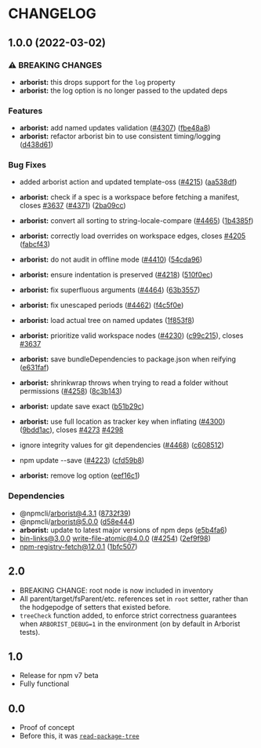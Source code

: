 # CHANGELOG

## 1.0.0 (2022-03-02)


### ⚠ BREAKING CHANGES

* **arborist:** this drops support for the `log` property
* **arborist:** the log option is no longer passed to the updated deps

### Features

* **arborist:** add named updates validation ([#4307](https://www.github.com/npm/cli/issues/4307)) ([fbe48a8](https://www.github.com/npm/cli/commit/fbe48a84047e0c5de31bdaa84707f0f8fdcef71d))
* **arborist:** refactor arborist bin to use consistent timing/logging ([d438d61](https://www.github.com/npm/cli/commit/d438d61d4f689966de8f964afe212d1319b8d460))


### Bug Fixes

* added arborist action and updated template-oss ([#4215](https://www.github.com/npm/cli/issues/4215)) ([aa538df](https://www.github.com/npm/cli/commit/aa538df4c19f46d2e24e2635d1214176c662fcea))
* **arborist:** check if a spec is a workspace before fetching a manifest, closes [#3637](https://www.github.com/npm/cli/issues/3637) ([#4371](https://www.github.com/npm/cli/issues/4371)) ([2ba09cc](https://www.github.com/npm/cli/commit/2ba09cc0d7d56a064aa67bbb1881d381e6504888))
* **arborist:** convert all sorting to string-locale-compare ([#4465](https://www.github.com/npm/cli/issues/4465)) ([1b4385f](https://www.github.com/npm/cli/commit/1b4385f85e8f6dd5015080cdd3e02a8fa3749ffd))
* **arborist:** correctly load overrides on workspace edges, closes [#4205](https://www.github.com/npm/cli/issues/4205) ([fabcf43](https://www.github.com/npm/cli/commit/fabcf431a63ecf93b56ae5d9a05ad4e7ef280c2a))
* **arborist:** do not audit in offline mode ([#4410](https://www.github.com/npm/cli/issues/4410)) ([54cda96](https://www.github.com/npm/cli/commit/54cda9697b776fae807966097315c7b836623743))
* **arborist:** ensure indentation is preserved ([#4218](https://www.github.com/npm/cli/issues/4218)) ([510f0ec](https://www.github.com/npm/cli/commit/510f0ecbc9970ed8c8993107cc03cf27b7b996dc))
* **arborist:** fix superfluous arguments ([#4464](https://www.github.com/npm/cli/issues/4464)) ([63b3557](https://www.github.com/npm/cli/commit/63b35578bd759cb5f3edaaef1c1122ecd0b27f48))
* **arborist:** fix unescaped periods ([#4462](https://www.github.com/npm/cli/issues/4462)) ([f4c5f0e](https://www.github.com/npm/cli/commit/f4c5f0e52679b1aa42db833fc23dc07d96cc904e))
* **arborist:** load actual tree on named updates ([1f853f8](https://www.github.com/npm/cli/commit/1f853f8bf7cecd1222703dde676a4b664526141d))
* **arborist:** prioritize valid workspace nodes ([#4230](https://www.github.com/npm/cli/issues/4230)) ([c99c215](https://www.github.com/npm/cli/commit/c99c2151a868672c017f64ff0ecb12149a2fb095)), closes [#3637](https://www.github.com/npm/cli/issues/3637)
* **arborist:** save bundleDependencies to package.json when reifying ([e631faf](https://www.github.com/npm/cli/commit/e631faf7b5f414c233d723ee11413264532b37de))
* **arborist:** shrinkwrap throws when trying to read a folder without permissions ([#4258](https://www.github.com/npm/cli/issues/4258)) ([8c3b143](https://www.github.com/npm/cli/commit/8c3b143ca20d0da56c0ce2764e288a4c203b9f93))
* **arborist:** update save exact ([b51b29c](https://www.github.com/npm/cli/commit/b51b29c563fa97aa4fbf38250d1f04e879a8d961))
* **arborist:** use full location as tracker key when inflating ([#4300](https://www.github.com/npm/cli/issues/4300)) ([9bdd1ac](https://www.github.com/npm/cli/commit/9bdd1ace86300a8ee562027bbc5cb57d62dc7ba8)), closes [#4273](https://www.github.com/npm/cli/issues/4273) [#4298](https://www.github.com/npm/cli/issues/4298)
* ignore integrity values for git dependencies ([#4468](https://www.github.com/npm/cli/issues/4468)) ([c608512](https://www.github.com/npm/cli/commit/c608512ed03ccf87dc989cec2849d14bf034513a))
* npm update --save ([#4223](https://www.github.com/npm/cli/issues/4223)) ([cfd59b8](https://www.github.com/npm/cli/commit/cfd59b8c81078f842328b13a23a234150842cd58))


* **arborist:** remove log option ([eef16c1](https://www.github.com/npm/cli/commit/eef16c18aacfbfed8bcfc72407d2a1b0c5ea00bc))


### Dependencies

* @npmcli/arborist@4.3.1 ([8732f39](https://www.github.com/npm/cli/commit/8732f393ee547e2eada4317613599517c1d8ec0a))
* @npmcli/arborist@5.0.0 ([d58e444](https://www.github.com/npm/cli/commit/d58e4442b0a16c84219d5f80ab88ef68ad209918))
* **arborist:** update to latest major versions of npm deps ([e5b4fa6](https://www.github.com/npm/cli/commit/e5b4fa6251f0c6b16d84d46d62f5b98ad755385f))
* bin-links@3.0.0 write-file-atomic@4.0.0 ([#4254](https://www.github.com/npm/cli/issues/4254)) ([2ef9f98](https://www.github.com/npm/cli/commit/2ef9f9847c11fe8c0c0494558fe77c15ac4dbc80))
* npm-registry-fetch@12.0.1 ([1bfc507](https://www.github.com/npm/cli/commit/1bfc507f2a5afa02f04d4dea2fc6d151d4fef3ac))

## 2.0

* BREAKING CHANGE: root node is now included in inventory
* All parent/target/fsParent/etc. references set in `root` setter, rather
  than the hodgepodge of setters that existed before.
* `treeCheck` function added, to enforce strict correctness guarantees when
  `ARBORIST_DEBUG=1` in the environment (on by default in Arborist tests).

## 1.0

* Release for npm v7 beta
* Fully functional

## 0.0

* Proof of concept
* Before this, it was [`read-package-tree`](http://npm.im/read-package-tree)
